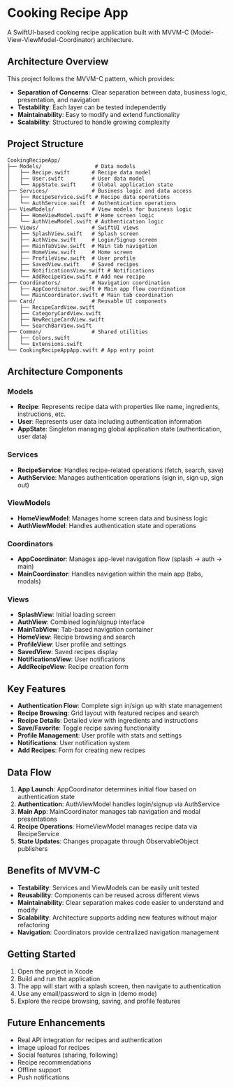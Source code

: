 # Cooking Recipe App

A SwiftUI-based cooking recipe application built with MVVM-C (Model-View-ViewModel-Coordinator) architecture.

## Architecture Overview

This project follows the MVVM-C pattern, which provides:

- **Separation of Concerns**: Clear separation between data, business logic, presentation, and navigation
- **Testability**: Each layer can be tested independently
- **Maintainability**: Easy to modify and extend functionality
- **Scalability**: Structured to handle growing complexity

## Project Structure

```
CookingRecipeApp/
├── Models/                 # Data models
│   ├── Recipe.swift       # Recipe data model
│   ├── User.swift         # User data model
│   └── AppState.swift     # Global application state
├── Services/              # Business logic and data access
│   ├── RecipeService.swift # Recipe data operations
│   └── AuthService.swift  # Authentication operations
├── ViewModels/            # View models for business logic
│   ├── HomeViewModel.swift # Home screen logic
│   └── AuthViewModel.swift # Authentication logic
├── Views/                 # SwiftUI views
│   ├── SplashView.swift   # Splash screen
│   ├── AuthView.swift     # Login/Signup screen
│   ├── MainTabView.swift  # Main tab navigation
│   ├── HomeView.swift     # Home screen
│   ├── ProfileView.swift  # User profile
│   ├── SavedView.swift    # Saved recipes
│   ├── NotificationsView.swift # Notifications
│   └── AddRecipeView.swift # Add new recipe
├── Coordinators/          # Navigation coordination
│   ├── AppCoordinator.swift # Main app flow coordination
│   └── MainCoordinator.swift # Main tab coordination
├── Card/                  # Reusable UI components
│   ├── RecipeCardView.swift
│   ├── CategoryCardView.swift
│   ├── NewRecipeCardView.swift
│   └── SearchBarView.swift
├── Common/                # Shared utilities
│   ├── Colors.swift
│   └── Extensions.swift
└── CookingRecipeAppApp.swift # App entry point
```

## Architecture Components

### Models
- **Recipe**: Represents recipe data with properties like name, ingredients, instructions, etc.
- **User**: Represents user data including authentication information
- **AppState**: Singleton managing global application state (authentication, user data)

### Services
- **RecipeService**: Handles recipe-related operations (fetch, search, save)
- **AuthService**: Manages authentication operations (sign in, sign up, sign out)

### ViewModels
- **HomeViewModel**: Manages home screen data and business logic
- **AuthViewModel**: Handles authentication state and operations

### Coordinators
- **AppCoordinator**: Manages app-level navigation flow (splash → auth → main)
- **MainCoordinator**: Handles navigation within the main app (tabs, modals)

### Views
- **SplashView**: Initial loading screen
- **AuthView**: Combined login/signup interface
- **MainTabView**: Tab-based navigation container
- **HomeView**: Recipe browsing and search
- **ProfileView**: User profile and settings
- **SavedView**: Saved recipes display
- **NotificationsView**: User notifications
- **AddRecipeView**: Recipe creation form

## Key Features

- **Authentication Flow**: Complete sign in/sign up with state management
- **Recipe Browsing**: Grid layout with featured recipes and search
- **Recipe Details**: Detailed view with ingredients and instructions
- **Save/Favorite**: Toggle recipe saving functionality
- **Profile Management**: User profile with stats and settings
- **Notifications**: User notification system
- **Add Recipes**: Form for creating new recipes

## Data Flow

1. **App Launch**: AppCoordinator determines initial flow based on authentication state
2. **Authentication**: AuthViewModel handles login/signup via AuthService
3. **Main App**: MainCoordinator manages tab navigation and modal presentations
4. **Recipe Operations**: HomeViewModel manages recipe data via RecipeService
5. **State Updates**: Changes propagate through ObservableObject publishers

## Benefits of MVVM-C

- **Testability**: Services and ViewModels can be easily unit tested
- **Reusability**: Components can be reused across different views
- **Maintainability**: Clear separation makes code easier to understand and modify
- **Scalability**: Architecture supports adding new features without major refactoring
- **Navigation**: Coordinators provide centralized navigation management

## Getting Started

1. Open the project in Xcode
2. Build and run the application
3. The app will start with a splash screen, then navigate to authentication
4. Use any email/password to sign in (demo mode)
5. Explore the recipe browsing, saving, and profile features

## Future Enhancements

- Real API integration for recipes and authentication
- Image upload for recipes
- Social features (sharing, following)
- Recipe recommendations
- Offline support
- Push notifications 
